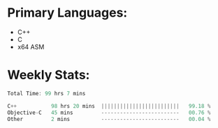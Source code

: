 # Primary Languages:
- C++
- C
- x64 ASM

# Weekly Stats:
<!--START_SECTION:waka-->

```C++
Total Time: 99 hrs 7 mins

C++           98 hrs 20 mins  |||||||||||||||||||||||||   99.18 %
Objective-C   45 mins         -------------------------   00.76 %
Other         2 mins          -------------------------   00.04 %
```

<!--END_SECTION:waka-->


